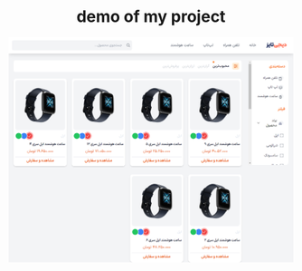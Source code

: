 <div id="header" align="center">
  <h1>demo of my project</h1>
  <img src="https://github.com/sarinaem/digitaizApp/blob/main/assets/img/DigiTaiz-App-shop.png" />
</div>
